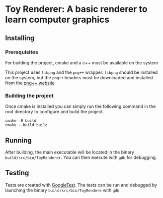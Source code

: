 # Toy Renderer: A basic renderer to learn computer graphics

## Installing

### Prerequisites

For building the project, cmake and a c++ must be available on the system

This project uses `libpng` and the `png++` wrapper. `libpng` should be installed on the system, but the `png++`
headers must be downloaded and installed from the [png++ website](https://www.nongnu.org/pngpp/doc/0.2.9/)

### Building the project

Once cmake is installed you can simply run the following command in the root directory to configure and build the project.
```
cmake -B build
cmake --build build
```

## Running

After building, the main executable will be located in the binary `build/src/bin/ToyRenderer`. You can then execute with
`gdb` for debugging.

## Testing

Tests are created with [GoogleTest](http://google.github.io/googletest/). The tests can be run and debugged by launching
the binary `build/src/bin/ToyRendere` with `gdb`
